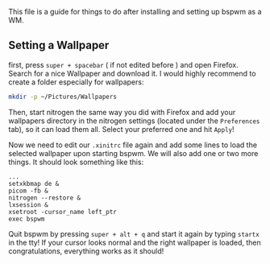 This file is a guide for things to do after installing and setting up bspwm as a WM.

## Setting a Wallpaper

first, press `super + spacebar` ( if not edited before ) and open Firefox. Search for a nice Wallpaper and download it.
I would highly recommend to create a folder especially for wallpapers:

```bash
mkdir -p ~/Pictures/Wallpapers
```

Then, start nitrogen the same way you did with Firefox and add your wallpapers directory in the nitrogen settings (located under the `Preferences` tab), so it can load them all.
Select your preferred one and hit `Apply`!

Now we need to edit our `.xinitrc` file again and add some lines to load the selected wallpaper upon starting bspwm. We will also add one or two more things. 
It should look something like this:

```
...
setxkbmap de &
picom -fb &
nitrogen --restore &
lxsession &
xsetroot -cursor_name left_ptr
exec bspwm
```

Quit bspwm by pressing `super + alt + q` and start it again by typing `startx` in the tty!
If your cursor looks normal and the right wallpaper is loaded, then congratulations, everything works as it should!
